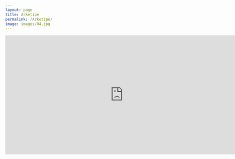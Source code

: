 ```yaml
---
layout: page
title: Arketipe
permalink: /Arketipe/
image: images/04.jpg
---
```


<iframe src="https://open.spotify.com/embed/album/1v7hBIWUmfhggbxYd9HIW7" width="750" height="380" frameborder="0" allowtransparency="true" allow="encrypted-media"></iframe>
